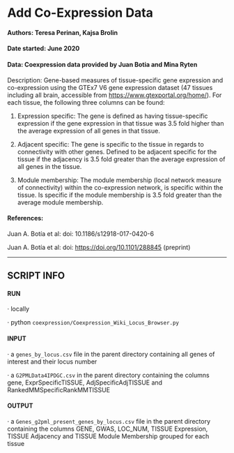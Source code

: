 # Add Co-Expression Data
#### Authors: Teresa Perinan, Kajsa Brolin
#### Date started: June 2020
#### Data: Coexpression data provided by Juan Botia and Mina Ryten

Description: Gene-based measures of tissue-specific gene expression and co-expression using the GTEx7 V6 gene expression dataset (47 tissues including all brain, accessible from https://www.gtexportal.org/home/). For each tissue, the following three columns can be found:

1) Expression specific: The gene is defined as having tissue-specific expression if the gene expression in that tissue was 3.5 fold higher than the average expression of all genes in that tissue.

2) Adjacent specific: The gene is specific to the tissue in regards to connectivity with other genes. Defined to be adjacent specific for the tissue if the adjacency is 3.5 fold greater than the average expression of all genes in the tissue.

3) Module membership: The module membership (local network measure of connectivity) within the co-expression network, is specific within the tissue. Is specific if the module membership is 3.5 fold greater than the average module membership.

#### References:

Juan A. Botía et al: doi: 10.1186/s12918-017-0420-6

Juan A. Botía et al: doi: https://doi.org/10.1101/288845 (preprint)

---
## SCRIPT INFO

#### RUN

·      locally

·      python ```coexpression/Coexpression_Wiki_Locus_Browser.py```

#### INPUT

·      a ```genes_by_locus.csv``` file in the parent directory containing all genes of interest and their locus number

·      a ```G2PMLData4IPDGC.csv``` in the parent directory containing the columns gene, ExprSpecificTISSUE, AdjSpecificAdjTISSUE and RankedMMSpecificRankMMTISSUE

#### OUTPUT

·      a ```Genes_g2pml_present_genes_by_locus.csv``` file in the parent directory containing the columns GENE, GWAS, LOC_NUM, TISSUE Expression, TISSUE Adjacency and TISSUE Module Membership grouped for each tissue

